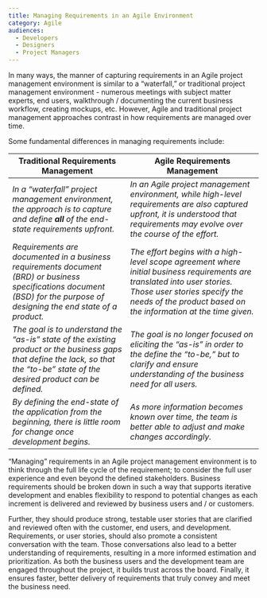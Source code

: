 ```yaml
---
title: Managing Requirements in an Agile Environment
category: Agile
audiences:
  - Developers
  - Designers
  - Project Managers
---
```


In many ways, the manner of capturing requirements in an Agile project management environment is similar to a “waterfall,” or traditional project management environment - numerous meetings with subject matter experts, end users, walkthrough / documenting the current business workflow, creating mockups, etc. However, Agile and traditional project management approaches contrast in how requirements are managed over time.

Some fundamental differences in managing requirements include:

| **Traditional Requirements Management** | **Agile Requirements Management** |
|---------------|----------------|
| *In a “waterfall” project management environment, the approach is to capture and define **all** of the end-state requirements upfront.*     | *In an Agile project management environment, while high-level requirements are also captured upfront, it is understood that requirements may evolve over the course of the effort.* 
| *Requirements are documented in a business requirements document (BRD) or business specifications document (BSD) for the purpose of designing the end state of a product.* | *The effort begins with a high-level scope agreement where initial business requirements are translated into user stories. Those user stories specify the needs of the product based on the information at the time given.* 
| *The goal is to understand the “as-is” state of the existing product or the business gaps that define the lack, so that the “to-be” state of the desired product can be defined.* | *The goal is no longer focused on eliciting the “as-is” in order to the define the “to-be,” but to clarify and ensure understanding of the business need for all users.* 
| *By defining the end-state of the application from the beginning, there is little room for change once development begins.* | *As more information becomes known over time, the team is better able to adjust and make changes accordingly.* | 

“Managing” requirements in an Agile project management environment is to think through the full life cycle of the requirement; to consider the full user experience and even beyond the defined stakeholders. Business requirements should be broken down in such a way that supports iterative development and enables flexibility to respond to potential changes as each increment is delivered and reviewed by business users and / or customers. 

Further, they should produce strong, testable user stories that are clarified and reviewed often with the customer, end users, and development. Requirements, or user stories, should also promote a consistent conversation with the team. Those conversations also lead to a better understanding of requirements, resulting in a more informed estimation and prioritization. As both the business users and the development team are engaged throughout the project, it builds trust across the board. Finally, it ensures faster, better delivery of requirements that truly convey and meet the business need.

